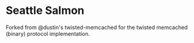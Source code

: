 # Seattle Salmon

Forked from @dustin's twisted-memcached for the twisted memcached (binary) protocol implementation.

